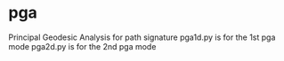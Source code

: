 # pga
Principal Geodesic Analysis
for path signature
pga1d.py is for the 1st pga mode
pga2d.py is for the 2nd pga mode
